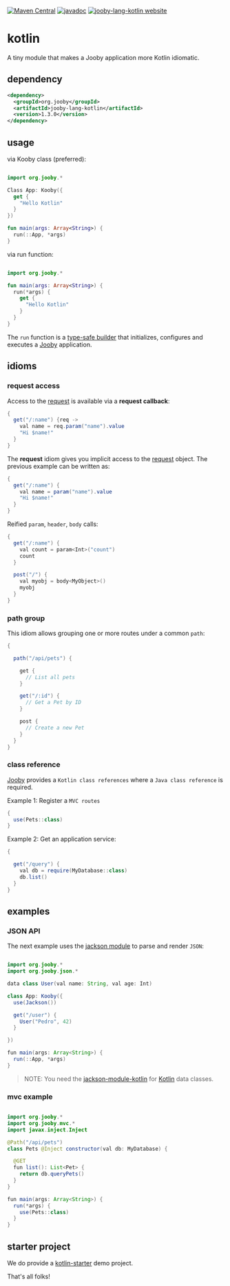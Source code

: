 [![Maven Central](https://maven-badges.herokuapp.com/maven-central/org.jooby/jooby-lang-kotlin/badge.svg)](https://maven-badges.herokuapp.com/maven-central/org.jooby/jooby-lang-kotlin)
[![javadoc](https://javadoc.io/badge/org.jooby/jooby-lang-kotlin.svg)](https://javadoc.io/doc/org.jooby/jooby-lang-kotlin/1.3.0)
[![jooby-lang-kotlin website](https://img.shields.io/badge/jooby-lang-kotlin-brightgreen.svg)](http://jooby.org/doc/lang-kotlin)
# kotlin

A tiny module that makes a Jooby application more Kotlin idiomatic.

## dependency

```xml
<dependency>
  <groupId>org.jooby</groupId>
  <artifactId>jooby-lang-kotlin</artifactId>
  <version>1.3.0</version>
</dependency>
```

## usage

via Kooby class (preferred):

```kt

import org.jooby.*

Class App: Kooby({
  get {
    "Hello Kotlin"
  }
})

fun main(args: Array<String>) {
  run(::App, *args)
}
```

via run function:

```kt

import org.jooby.*

fun main(args: Array<String>) {
  run(*args) {
    get {
      "Hello Kotlin"
    }
  }
}

```

The `run` function is a [type-safe builder](http://kotlinlang.org/docs/reference/type-safe-builders.html) that initializes, configures and executes a [Jooby](http://jooby.org) application.

## idioms


### request access

Access to the [request](/apidocs/org/jooby/Request.html) is available via a **request callback**:

```java
{
  get("/:name") {req ->
    val name = req.param("name").value
    "Hi $name!"
  }
}
```

The **request** idiom gives you implicit access to the [request](/apidocs/org/jooby/Request.html) object. The previous example can be written as:

```java
{
  get("/:name") {
    val name = param("name").value
    "Hi $name!"
  }
}
```

Reified `param`, `header`, `body` calls:

```java
{
  get("/:name") {
    val count = param<Int>("count")
    count
  }

  post("/") {
    val myobj = body<MyObject>()
    myobj
  }
}
```

### path group

This idiom allows grouping one or more routes under a common `path`:

```java
{

  path("/api/pets") {

    get { 
      // List all pets
    }

    get("/:id") { 
      // Get a Pet by ID
    }

    post {
      // Create a new Pet
    }
  }
}
```

### class reference

[Jooby](http://jooby.org) provides a `Kotlin class references` where a `Java class reference` is required.

Example 1: Register a `MVC routes`

```java
{
  use(Pets::class)
}
```

Example 2: Get an application service:

```java
{

  get("/query") {
    val db = require(MyDatabase::class)
    db.list()
  }
}
```

## examples

### JSON API

The next example uses the [jackson module](/doc/jackson) to parse and render `JSON`:

```java

import org.jooby.*
import org.jooby.json.*

data class User(val name: String, val age: Int)

class App: Kooby({
  use(Jackson())

  get("/user") {
    User("Pedro", 42)
  }

})

fun main(args: Array<String>) {
  run(::App, *args)
}

```

> NOTE: You need the [jackson-module-kotlin](https://mvnrepository.com/artifact/com.fasterxml.jackson.module/jackson-module-kotlin) for [Kotlin](http://kotlinlang.org/) data classes.

### mvc example

```java

import org.jooby.*
import org.jooby.mvc.*
import javax.inject.Inject

@Path("/api/pets")
class Pets @Inject constructor(val db: MyDatabase) {

  @GET
  fun list(): List<Pet> {
    return db.queryPets()
  }
}

fun main(args: Array<String>) {
  run(*args) {
    use(Pets::class)
  }
}
```

## starter project

We do provide a [kotlin-starter](https://github.com/jooby-project/kotlin-starter) demo project.

That's all folks!
